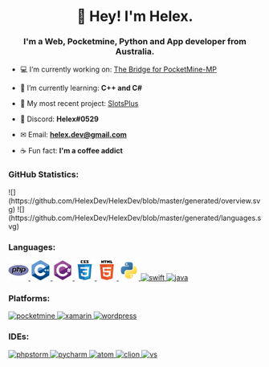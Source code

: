 <h1 align="center">👋 Hey! I'm Helex.</h1>
<h3 align="center">I'm a Web, Pocketmine, Python and App developer from Australia.</h3>

- 💻 I’m currently working on: [The Bridge for PocketMine-MP](https://github.com/HelexDev/TheBridge)

- 🌱 I’m currently learning: **C++ and C#**

- 📝 My most recent project: [SlotsPlus](https://github.com/HelexDev/SlotsPlus)

- 💬 Discord: **Helex#0529**

- ✉ Email: **helex.dev@gmail.com**

- ☕ Fun fact: **I'm a coffee addict**

<h3 align="left">GitHub Statistics:</h3>
![](https://github.com/HelexDev/HelexDev/blob/master/generated/overview.svg)
![](https://github.com/HelexDev/HelexDev/blob/master/generated/languages.svg)

<h3 align="left">Languages:</h3>
<p align="left"> <a href="https://www.php.net" target="_blank"> <img src="https://raw.githubusercontent.com/devicons/devicon/master/icons/php/php-original.svg" alt="php" width="40" height="40"/> <a href="https://www.w3schools.com/cpp/" target="_blank"> <img src="https://raw.githubusercontent.com/devicons/devicon/master/icons/cplusplus/cplusplus-original.svg" alt="cplusplus" width="40" height="40"/> </a> <a href="https://www.w3schools.com/cs/" target="_blank"> <img src="https://raw.githubusercontent.com/devicons/devicon/master/icons/csharp/csharp-original.svg" alt="csharp" width="40" height="40"/> </a> <a href="https://www.w3schools.com/css/" target="_blank"> <img src="https://raw.githubusercontent.com/devicons/devicon/master/icons/css3/css3-original-wordmark.svg" alt="css3" width="40" height="40"/> </a> <a href="https://www.w3.org/html/" target="_blank"> <img src="https://raw.githubusercontent.com/devicons/devicon/master/icons/html5/html5-original-wordmark.svg" alt="html5" width="40" height="40"/> </a> </a> <a href="https://www.python.org" target="_blank"> <img src="https://raw.githubusercontent.com/devicons/devicon/master/icons/python/python-original.svg" alt="python" width="40" height="40"/> <a href="https://swift.org/" target="_blank"> <img src="https://github.com/HelexDev/HelexDev/blob/master/58482ce4cef1014c0b5e4a4c.png" alt="swift" width="40" height="40"/> <a href="https://www.java.com" target="_blank"> <img src="https://github.com/HelexDev/HelexDev/blob/master/java-logo-1.png" alt="java" width="40" height="40"/> </a> </p>
  
<h3 align="left">Platforms:</h3>
<p align="left"> <a href="https://www.pocketmine.net/" target="_blank"> <img src="https://github.com/HelexDev/HelexDev/blob/master/pockemtmine.png" alt="pocketmine" width="40" height="40"/> <a href="https://dotnet.microsoft.com/apps/xamarin" target="_blank"> <img src="https://github.com/HelexDev/HelexDev/blob/master/xamarin.png" alt="xamarin" width="43" height="40"/> </a> <a href="https://wordpress.com" target="_blank"> <img src="https://github.com/HelexDev/HelexDev/blob/master/wordpress.png" alt="wordpress" width="43" height="43"/> </a> </p>
  
<h3 align="left">IDEs:</h3>
<p align="left"> <a href="https://www.jetbrains.com/phpstorm/" target="_blank"> <img src="https://github.com/HelexDev/HelexDev/blob/master/phpstorm.png" alt="phpstorm" width="40" height="40"/> <a href="https://www.jetbrains.com/pycharm/" target="_blank"> <img src="https://github.com/HelexDev/HelexDev/blob/master/pycharm.png" alt="pycharm" width="40" height="40"/> </a> <a href="https://atom.io/" target="_blank"> <img src="https://github.com/HelexDev/HelexDev/blob/master/atom.png" alt="atom" width="40" height="40"/> </a> <a href="https://www.jetbrains.com/clion/" target="_blank"> <img src="https://github.com/HelexDev/HelexDev/blob/master/clion.png" alt="clion" width="40" height="40"/> </a> <a href="https://visualstudio.microsoft.com/" target="_blank"> <img src="https://github.com/HelexDev/HelexDev/blob/master/visualstudio.png" alt="vs" width="40" height="40"/> </a> </p>  
  
